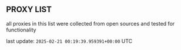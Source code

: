 ## PROXY LIST

all proxies in this list were collected from open sources and tested for functionality

last update: `2025-02-21 00:19:39.959391+00:00` UTC